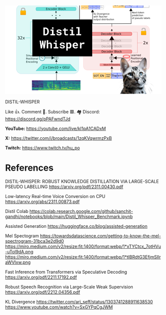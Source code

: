 ![](thumbnails/04.11.2023.png)

DISTIL-WHISPER

Like 👍. Comment 💬. Subscribe 🟥.
🏘 Discord: https://discord.gg/pPAFwndTJd

**YouTube:** https://youtube.com/live/kI1pA1CADxM

**X:** https://twitter.com/i/broadcasts/1zqKVqwrmzPxB

**Twitch:** https://www.twitch.tv/hu_po


# References

DISTIL-WHISPER: ROBUST KNOWLEDGE DISTILLATION VIA LARGE-SCALE PSEUDO LABELLING
https://arxiv.org/pdf/2311.00430.pdf

Low-latency Real-time Voice Conversion on CPU
https://arxiv.org/abs/2311.00873.pdf

Distil Colab
https://colab.research.google.com/github/sanchit-gandhi/notebooks/blob/main/Distil_Whisper_Benchmark.ipynb

Assisted Generation
https://huggingface.co/blog/assisted-generation

Mel Spectogram
https://towardsdatascience.com/getting-to-know-the-mel-spectrogram-31bca3e2d9d0
https://miro.medium.com/v2/resize:fit:1400/format:webp/1*xTYCtcx_7otHVu-uToI9dA.png
https://miro.medium.com/v2/resize:fit:1400/format:webp/1*tIBRdtG3EfjmSIlraWVIxw.png

Fast Inference from Transformers via Speculative Decoding
https://arxiv.org/pdf/2211.17192.pdf

Robust Speech Recognition via Large-Scale Weak Supervision
https://arxiv.org/pdf/2212.04356.pdf

KL Divergence
https://twitter.com/ari_seff/status/1303741288911638530
https://www.youtube.com/watch?v=SxGYPqCgJWM
